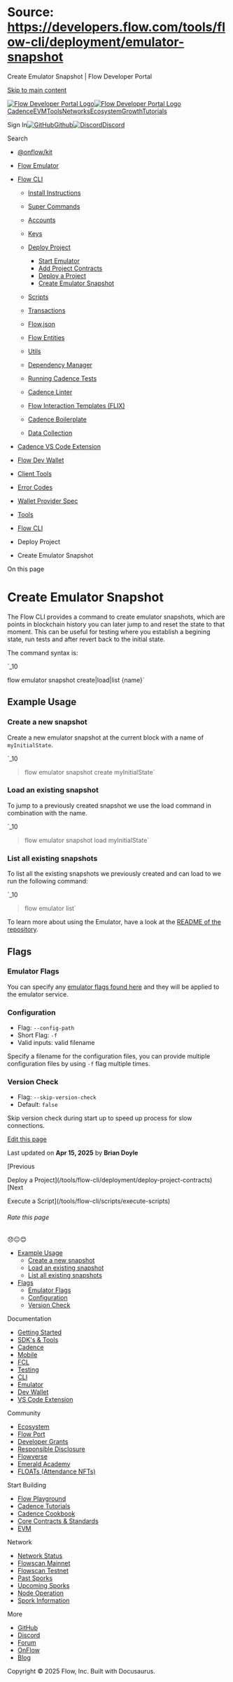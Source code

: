 # Source: https://developers.flow.com/tools/flow-cli/deployment/emulator-snapshot

Create Emulator Snapshot | Flow Developer Portal



[Skip to main content](#__docusaurus_skipToContent_fallback)

[![Flow Developer Portal Logo](/img/flow-docs-logo-dark.png)![Flow Developer Portal Logo](/img/flow-docs-logo-light.png)](/)[Cadence](/build/flow)[EVM](/evm/about)[Tools](/tools/kit)[Networks](/networks/flow-networks)[Ecosystem](/ecosystem)[Growth](/growth)[Tutorials](/tutorials)

Sign In[![GitHub]()Github](https://github.com/onflow)[![Discord]()Discord](https://discord.gg/flow)

Search

* [@onflow/kit](/tools/kit)
* [Flow Emulator](/tools/emulator)
* [Flow CLI](/tools/flow-cli)

  + [Install Instructions](/tools/flow-cli/install)
  + [Super Commands](/tools/flow-cli/super-commands)
  + [Accounts](/tools/flow-cli/accounts/get-accounts)
  + [Keys](/tools/flow-cli/keys/generate-keys)
  + [Deploy Project](/tools/flow-cli/deployment/start-emulator)

    - [Start Emulator](/tools/flow-cli/deployment/start-emulator)
    - [Add Project Contracts](/tools/flow-cli/deployment/project-contracts)
    - [Deploy a Project](/tools/flow-cli/deployment/deploy-project-contracts)
    - [Create Emulator Snapshot](/tools/flow-cli/deployment/emulator-snapshot)
  + [Scripts](/tools/flow-cli/scripts/execute-scripts)
  + [Transactions](/tools/flow-cli/transactions/send-transactions)
  + [Flow.json](/tools/flow-cli/flow.json/initialize-configuration)
  + [Flow Entities](/tools/flow-cli/get-flow-data/get-blocks)
  + [Utils](/tools/flow-cli/utils/signature-generate)
  + [Dependency Manager](/tools/flow-cli/dependency-manager)
  + [Running Cadence Tests](/tools/flow-cli/tests)
  + [Cadence Linter](/tools/flow-cli/lint)
  + [Flow Interaction Templates (FLIX)](/tools/flow-cli/flix)
  + [Cadence Boilerplate](/tools/flow-cli/boilerplate)
  + [Data Collection](/tools/flow-cli/data-collection)
* [Cadence VS Code Extension](/tools/vscode-extension)
* [Flow Dev Wallet](/tools/flow-dev-wallet)
* [Client Tools](/tools/clients)
* [Error Codes](/tools/error-codes)
* [Wallet Provider Spec](/tools/wallet-provider-spec)
* [Tools](/tools)

* [Flow CLI](/tools/flow-cli)
* Deploy Project
* Create Emulator Snapshot

On this page

# Create Emulator Snapshot

The Flow CLI provides a command to create emulator snapshots, which are points in blockchain
history you can later jump to and reset the state to that moment. This can be useful for testing where you
establish a begining state, run tests and after revert back to the initial state.

The command syntax is:

`_10

flow emulator snapshot create|load|list {name}`

## Example Usage[​](#example-usage "Direct link to Example Usage")

### Create a new snapshot[​](#create-a-new-snapshot "Direct link to Create a new snapshot")

Create a new emulator snapshot at the current block with a name of `myInitialState`.

`_10

> flow emulator snapshot create myInitialState`

### Load an existing snapshot[​](#load-an-existing-snapshot "Direct link to Load an existing snapshot")

To jump to a previously created snapshot we use the load command in combination with the name.

`_10

> flow emulator snapshot load myInitialState`

### List all existing snapshots[​](#list-all-existing-snapshots "Direct link to List all existing snapshots")

To list all the existing snapshots we previously created and can load to we run the following command:

`_10

> flow emulator list`

To learn more about using the Emulator, have a look at the [README of the repository](https://github.com/onflow/flow-emulator).

## Flags[​](#flags "Direct link to Flags")

### Emulator Flags[​](#emulator-flags "Direct link to Emulator Flags")

You can specify any [emulator flags found here](https://github.com/onflow/flow-emulator#configuration) and they will be applied to the emulator service.

### Configuration[​](#configuration "Direct link to Configuration")

* Flag: `--config-path`
* Short Flag: `-f`
* Valid inputs: valid filename

Specify a filename for the configuration files, you can provide multiple configuration
files by using `-f` flag multiple times.

### Version Check[​](#version-check "Direct link to Version Check")

* Flag: `--skip-version-check`
* Default: `false`

Skip version check during start up to speed up process for slow connections.

[Edit this page](https://github.com/onflow/docs/tree/main/docs/tools/flow-cli/deployment/emulator-snapshot.md)

Last updated on **Apr 15, 2025** by **Brian Doyle**

[Previous

Deploy a Project](/tools/flow-cli/deployment/deploy-project-contracts)[Next

Execute a Script](/tools/flow-cli/scripts/execute-scripts)

###### Rate this page

😞😐😊

* [Example Usage](#example-usage)
  + [Create a new snapshot](#create-a-new-snapshot)
  + [Load an existing snapshot](#load-an-existing-snapshot)
  + [List all existing snapshots](#list-all-existing-snapshots)
* [Flags](#flags)
  + [Emulator Flags](#emulator-flags)
  + [Configuration](#configuration)
  + [Version Check](#version-check)

Documentation

* [Getting Started](/build/getting-started/contract-interaction)
* [SDK's & Tools](/tools)
* [Cadence](https://cadence-lang.org/docs/)
* [Mobile](/build/guides/mobile/overview)
* [FCL](/tools/clients/fcl-js)
* [Testing](/build/smart-contracts/testing)
* [CLI](/tools/flow-cli)
* [Emulator](/tools/emulator)
* [Dev Wallet](https://github.com/onflow/fcl-dev-wallet)
* [VS Code Extension](/tools/vscode-extension)

Community

* [Ecosystem](/ecosystem)
* [Flow Port](https://port.onflow.org/)
* [Developer Grants](https://github.com/onflow/developer-grants)
* [Responsible Disclosure](https://flow.com/flow-responsible-disclosure)
* [Flowverse](https://www.flowverse.co/)
* [Emerald Academy](https://academy.ecdao.org/)
* [FLOATs (Attendance NFTs)](https://floats.city/)

Start Building

* [Flow Playground](https://play.flow.com/)
* [Cadence Tutorials](https://cadence-lang.org/docs/tutorial/first-steps)
* [Cadence Cookbook](https://open-cadence.onflow.org)
* [Core Contracts & Standards](/build/core-contracts)
* [EVM](/evm/about)

Network

* [Network Status](https://status.onflow.org/)
* [Flowscan Mainnet](https://flowscan.io/)
* [Flowscan Testnet](https://testnet.flowscan.io/)
* [Past Sporks](/networks/node-ops/node-operation/past-upgrades)
* [Upcoming Sporks](/networks/node-ops/node-operation/upcoming-sporks)
* [Node Operation](/networks/node-ops)
* [Spork Information](/networks/node-ops/node-operation/spork)

More

* [GitHub](https://github.com/onflow)
* [Discord](https://discord.gg/flow)
* [Forum](https://forum.onflow.org/)
* [OnFlow](https://onflow.org/)
* [Blog](https://flow.com/blog)

Copyright © 2025 Flow, Inc. Built with Docusaurus.